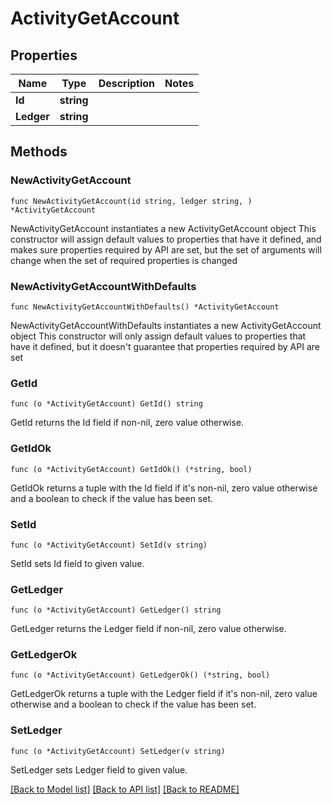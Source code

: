 # ActivityGetAccount

## Properties

Name | Type | Description | Notes
------------ | ------------- | ------------- | -------------
**Id** | **string** |  | 
**Ledger** | **string** |  | 

## Methods

### NewActivityGetAccount

`func NewActivityGetAccount(id string, ledger string, ) *ActivityGetAccount`

NewActivityGetAccount instantiates a new ActivityGetAccount object
This constructor will assign default values to properties that have it defined,
and makes sure properties required by API are set, but the set of arguments
will change when the set of required properties is changed

### NewActivityGetAccountWithDefaults

`func NewActivityGetAccountWithDefaults() *ActivityGetAccount`

NewActivityGetAccountWithDefaults instantiates a new ActivityGetAccount object
This constructor will only assign default values to properties that have it defined,
but it doesn't guarantee that properties required by API are set

### GetId

`func (o *ActivityGetAccount) GetId() string`

GetId returns the Id field if non-nil, zero value otherwise.

### GetIdOk

`func (o *ActivityGetAccount) GetIdOk() (*string, bool)`

GetIdOk returns a tuple with the Id field if it's non-nil, zero value otherwise
and a boolean to check if the value has been set.

### SetId

`func (o *ActivityGetAccount) SetId(v string)`

SetId sets Id field to given value.


### GetLedger

`func (o *ActivityGetAccount) GetLedger() string`

GetLedger returns the Ledger field if non-nil, zero value otherwise.

### GetLedgerOk

`func (o *ActivityGetAccount) GetLedgerOk() (*string, bool)`

GetLedgerOk returns a tuple with the Ledger field if it's non-nil, zero value otherwise
and a boolean to check if the value has been set.

### SetLedger

`func (o *ActivityGetAccount) SetLedger(v string)`

SetLedger sets Ledger field to given value.



[[Back to Model list]](../README.md#documentation-for-models) [[Back to API list]](../README.md#documentation-for-api-endpoints) [[Back to README]](../README.md)


